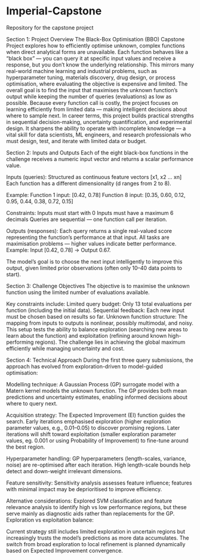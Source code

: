 # Imperial-Capstone
Repository for the capstone project

Section 1: Project Overview
The Black-Box Optimisation (BBO) Capstone Project explores how to efficiently optimise unknown, complex functions when direct analytical forms are unavailable. Each function behaves like a “black box” — you can query it at specific input values and receive a response, but you don’t know the underlying relationship. This mirrors many real-world machine learning and industrial problems, such as hyperparameter tuning, materials discovery, drug design, or process optimisation, where evaluating the objective is expensive and limited.
The overall goal is to find the input that maximises the unknown function’s output while keeping the number of queries (evaluations) as low as possible. Because every function call is costly, the project focuses on learning efficiently from limited data — making intelligent decisions about where to sample next.
In career terms, this project builds practical strengths in sequential decision-making, uncertainty quantification, and experimental design. It sharpens the ability to operate with incomplete knowledge — a vital skill for data scientists, ML engineers, and research professionals who must design, test, and iterate with limited data or budget.

Section 2: Inputs and Outputs
Each of the eight black-box functions in the challenge receives a numeric input vector and returns a scalar performance value.

Inputs (queries):
Structured as continuous feature vectors [x1, x2 ... xn]
Each function has a different dimensionality (d ranges from 2 to 8).

Example:
Function 1 input: [0.42, 0.78]
Function 8 input: [0.35, 0.60, 0.12, 0.95, 0.44, 0.38, 0.72, 0.15]

Constraints:
Inputs must start with 0
Inputs must have a maximum 6 decimals
Queries are sequential — one function call per iteration.

Outputs (responses):
Each query returns a single real-valued score representing the function’s performance at that input.
All tasks are maximisation problems — higher values indicate better performance.
Example: Input [0.42, 0.78] → Output 0.67.

The model’s goal is to choose the next input intelligently to improve this output, given limited prior observations (often only 10–40 data points to start).

Section 3: Challenge Objectives
The objective is to maximise the unknown function using the limited number of evaluations available.

Key constraints include:
Limited query budget: Only 13 total evaluations per function (including the initial data).
Sequential feedback: Each new input must be chosen based on results so far.
Unknown function structure: The mapping from inputs to outputs is nonlinear, possibly multimodal, and noisy.
This setup tests the ability to balance exploration (searching new areas to learn about the function) and exploitation (refining around known high-performing regions). The challenge lies in achieving the global maximum efficiently while managing uncertainty and cost.

Section 4: Technical Approach
During the first three query submissions, the approach has evolved from exploration-driven to model-guided optimisation:

Modelling technique:
A Gaussian Process (GP) surrogate model with a Matern kernel models the unknown function.
The GP provides both mean predictions and uncertainty estimates, enabling informed decisions about where to query next.

Acquisition strategy:
The Expected Improvement (EI) function guides the search.
Early iterations emphasised exploration (higher exploration parameter values, e.g., 0.01–0.05) to discover promising regions.
Later iterations will shift toward exploitation (smaller exploration parameter values, eg. 0.001 or using Probability of Improvement) to fine-tune around the best region.

Hyperparameter handling:
GP hyperparameters (length-scales, variance, noise) are re-optimised after each iteration.
High length-scale bounds help detect and down-weight irrelevant dimensions.

Feature sensitivity:
Sensitivity analysis assesses feature influence; features with minimal impact may be deprioritised to improve efficiency.

Alternative considerations:
Explored SVM classification and feature relevance analysis to identify high vs low performance regions, but these serve mainly as diagnostic aids rather than replacements for the GP.
Exploration vs exploitation balance:

Current strategy still includes limited exploration in uncertain regions but increasingly trusts the model’s predictions as more data accumulates.
The switch from broad exploration to local refinement is planned dynamically based on Expected Improvement convergence.
